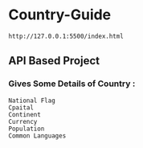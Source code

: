 # Country-Guide
```
http://127.0.0.1:5500/index.html
```
## API Based Project
### Gives Some Details of Country : 
```
National Flag 
Cpaital
Continent
Currency
Population
Common Languages
```

